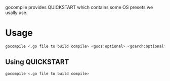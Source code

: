 gocompile provides QUICKSTART which contains some OS presets we usally use.

# Usage
```sh
gocompile <.go file to build compile> <goos:optional> <goarch:optional>
```

## Using QUICKSTART
```sh
gocompile <.go file to build compile>
```

